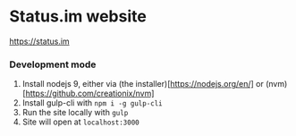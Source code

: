 # Status.im website

https://status.im

### Development mode

1. Install nodejs 9, either via (the installer)[https://nodejs.org/en/] or (nvm)[https://github.com/creationix/nvm]
2. Install gulp-cli with `npm i -g gulp-cli`
3. Run the site locally with `gulp`
4. Site will open at `localhost:3000`
